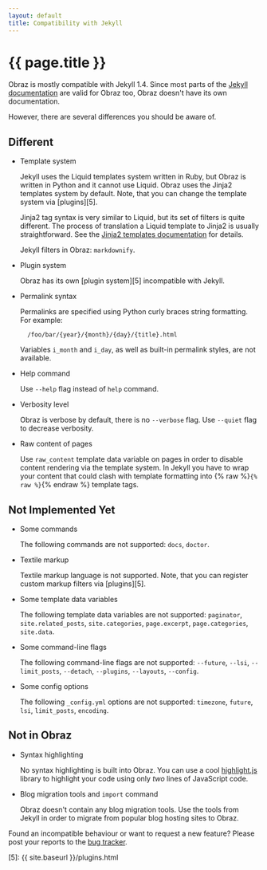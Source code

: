 ```yaml
---
layout: default
title: Compatibility with Jekyll
---
```


{{ page.title }}
================

Obraz is mostly compatible with Jekyll 1.4. Since most parts of the [Jekyll
documentation][1] are valid for Obraz too, Obraz doesn't have its own
documentation.

However, there are several differences you should be aware of.


Different
---------

* Template system

    Jekyll uses the Liquid templates system written in Ruby, but Obraz is
    written in Python and it cannot use Liquid. Obraz uses the Jinja2 templates
    system by default. Note, that you can change the template system via
    [plugins][5].

    Jinja2 tag syntax is very similar to Liquid, but its set of filters is
    quite different. The process of translation a Liquid template to Jinja2 is
    usually straightforward. See the [Jinja2 templates documentation][2] for
    details.

    Jekyll filters in Obraz: `markdownify`.

* Plugin system

    Obraz has its own [plugin system][5] incompatible with Jekyll.

* Permalink syntax

    Permalinks are specified using Python curly braces string formatting. For
    example:

        /foo/bar/{year}/{month}/{day}/{title}.html

    Variables `i_month` and `i_day`, as well as built-in permalink styles, are
    not available.

* Help command

    Use `--help` flag instead of `help` command.

* Verbosity level

    Obraz is verbose by default, there is no `--verbose` flag. Use `--quiet`
    flag to decrease verbosity.

* Raw content of pages

    Use `raw_content` template data variable on pages in order to disable
    content rendering via the template system. In Jekyll you have to wrap your
    content that could clash with template formatting into
    {% raw %}`{% raw %}`{% endraw %} template tags.


Not Implemented Yet
-------------------

* Some commands

    The following commands are not supported: `docs`, `doctor`.

* Textile markup

    Textile markup language is not supported. Note, that you can register
    custom markup filters via [plugins][5].

* Some template data variables

    The following template data variables are not supported: `paginator`,
    `site.related_posts`, `site.categories`,  `page.excerpt`,
    `page.categories`, `site.data`.

* Some command-line flags

    The following command-line flags are not supported: `--future`,
    `--lsi`, `--limit_posts`, `--detach`, `--plugins`, `--layouts`, `--config`.

* Some config options

    The following `_config.yml` options are not supported: `timezone`, `future`,
    `lsi`, `limit_posts`, `encoding`.


Not in Obraz
------------

* Syntax highlighting

    No syntax highlighting is built into Obraz. You can use a cool
    [highlight.js][3] library to highlight your code using only _two_ lines of
    JavaScript code.

* Blog migration tools and `import` command

    Obraz doesn't contain any blog migration tools. Use the tools from Jekyll in
    order to migrate from popular blog hosting sites to Obraz.


Found an incompatible behaviour or want to request a new feature? Please post
your reports to the [bug tracker][4].


  [1]: http://jekyllrb.com/docs/home/
  [2]: http://jinja.pocoo.org/docs/templates/
  [3]: http://softwaremaniacs.org/soft/highlight/en/
  [4]: https://bitbucket.org/vlasovskikh/obraz/issues
  [5]: {{ site.baseurl }}/plugins.html


